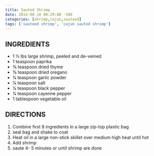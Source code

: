 ```yaml
---
title: Sauted Shrimp
date: 2014-08-10 00:29:00 -500
categories: [shrimp,cajun,sauteed]
tags: ['sauteed shrimp', 'cajun sauted shrimp']
---
```

## INGREDIENTS

* 1 1⁄2 lbs large shrimp, peeled and de-veined
* 1 teaspoon paprika
* 3⁄4 teaspoon dried thyme
* 3⁄4 teaspoon dried oregano
* 1⁄4 teaspoon garlic powder
* 1⁄4 teaspoon salt
* 1⁄4 teaspoon black pepper
* 1⁄4 teaspoon cayenne pepper
* 1 tablespoon vegetable oil

## DIRECTIONS

1. Combine first 8 ingredients in a large zip-top plastic bag
2. seal bag and shake to coat
3. Heat oil in a large non-stick skillet over medium high heat until hot
4. Add shrimp
5. saute 4- 5 minutes or until shrimp are done
